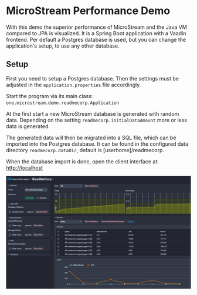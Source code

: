 
# MicroStream Performance Demo

With this demo the superior performance of MicroStream and the Java VM compared to JPA is visualized.
It is a Spring Boot application with a Vaadin frontend. Per default a Postgres database is used, but you can change the application's setup, to use any other database.

## Setup

First you need to setup a Postgres database. Then the settings must be adjusted in the `application.properties` file accordingly.

Start the program via its main class: `one.microstream.demo.readmecorp.Application`

At the first start a new MicroStream database is generated with random data. Depending on the setting `readmecorp.initialDataAmount` more or less data is generated.

The generated data will then be migrated into a SQL file, which can be imported into the Postgres database.
It can be found in the configured data directory `readmecorp.dataDir`, default is [userhome]/readmecorp.

When the database import is done, open the client interface at: [http://localhost](http://localhost)

![Screenshot](screenshot.png)